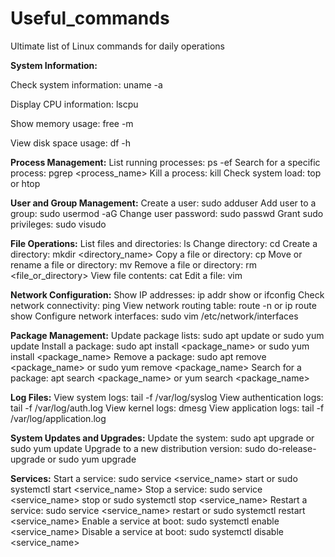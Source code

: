 # Useful_commands
Ultimate list of Linux commands for daily operations

**System Information:**

Check system information: uname -a

Display CPU information: lscpu

Show memory usage: free -m

View disk space usage: df -h

**Process Management:**
List running processes: ps -ef
Search for a specific process: pgrep <process_name>
Kill a process: kill <PID>
Check system load: top or htop

**User and Group Management:**
Create a user: sudo adduser <username>
Add user to a group: sudo usermod -aG <groupname> <username>
Change user password: sudo passwd <username>
Grant sudo privileges: sudo visudo

**File Operations:**
List files and directories: ls
Change directory: cd <directory>
Create a directory: mkdir <directory_name>
Copy a file or directory: cp <source> <destination>
Move or rename a file or directory: mv <source> <destination>
Remove a file or directory: rm <file_or_directory>
View file contents: cat <filename>
Edit a file: vim <filename>

**Network Configuration:**
Show IP addresses: ip addr show or ifconfig
Check network connectivity: ping <host>
View network routing table: route -n or ip route show
Configure network interfaces: sudo vim /etc/network/interfaces

**Package Management:**
Update package lists: sudo apt update or sudo yum update
Install a package: sudo apt install <package_name> or sudo yum install <package_name>
Remove a package: sudo apt remove <package_name> or sudo yum remove <package_name>
Search for a package: apt search <package_name> or yum search <package_name>

**Log Files:**
View system logs: tail -f /var/log/syslog
View authentication logs: tail -f /var/log/auth.log
View kernel logs: dmesg
View application logs: tail -f /var/log/application.log

**System Updates and Upgrades:**
Update the system: sudo apt upgrade or sudo yum update
Upgrade to a new distribution version: sudo do-release-upgrade or sudo yum upgrade

**Services:**
Start a service: sudo service <service_name> start or sudo systemctl start <service_name>
Stop a service: sudo service <service_name> stop or sudo systemctl stop <service_name>
Restart a service: sudo service <service_name> restart or sudo systemctl restart <service_name>
Enable a service at boot: sudo systemctl enable <service_name>
Disable a service at boot: sudo systemctl disable <service_name>
